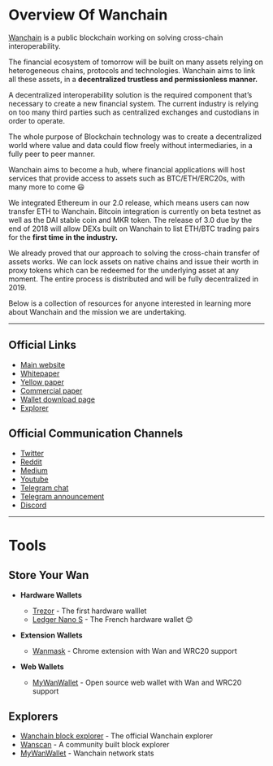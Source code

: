 **Overview Of Wanchain**
==

<a href="https://wanchain.org">Wanchain</a> is a public blockchain working on solving cross-chain interoperability. 

The financial ecosystem of tomorrow will be built on many assets relying on heterogeneous chains, protocols and technologies. Wanchain aims to link all these assets, in a **decentralized trustless and permissionless manner.**

A decentralized interoperability solution is the required component that’s necessary to create a new financial system.  The current industry is relying on too many third parties such as centralized exchanges and custodians in order to operate. 

The whole purpose of Blockchain technology was to create a decentralized world where value and data could flow freely without intermediaries, in a fully peer to peer manner.

Wanchain aims to become a hub, where financial applications will host services that provide access to assets such as BTC/ETH/ERC20s, with many more to come :smiley:  

We integrated Ethereum in our 2.0 release, which means users can now transfer ETH to Wanchain. Bitcoin integration is currently on beta testnet as well as the DAI stable coin and MKR token. The release of 3.0 due by the end of 2018 will allow DEXs built on Wanchain to list ETH/BTC trading pairs for the **first time in the industry.**

We already proved that our approach to solving the cross-chain transfer of assets works. We can lock assets on native chains and issue their worth in proxy tokens which can be redeemed for the underlying asset at any moment. The entire process is distributed and will be fully decentralized in 2019. 

Below is a collection of resources for anyone interested in learning more about Wanchain and the mission we are undertaking. 

---

**Official Links**
--

- <a href="https://wanchain.org">Main website</a>
- <a href="https://wanchain.org/files/Wanchain-Whitepaper-EN-version.pdf">Whitepaper</a>
- <a href="https://wanchain.org/files/Wanchain-Yellowpaper-EN-version.pdf">Yellow paper</a>
- <a href="https://wanchain.org/files/Wanchain-Commercial-Whitepaper-EN-version.pdf">Commercial paper</a>
- <a href="https://wanchain.org/product">Wallet download page</a>
- <a href="https://www.wanscan.org/">Explorer</a>

**Official Communication Channels**
--

+ <a href="https://twitter.com/wanchain_org">Twitter</a>
+ <a href="https://www.reddit.com/r/wanchain/">Reddit</a>
+ <a href="https://medium.com/wanchain-foundation">Medium</a>
+ <a href="https://www.youtube.com/channel/UCW_i8cncT0d1RyX7YCA_oKQ">Youtube</a>
+ <a href="https://t.me/WanchainCHAT">Telegram chat</a>
+ <a href="https://t.me/WanchainANN">Telegram announcement</a>
+ <a href="https://discord.gg/6mp442">Discord</a>

---
**Tools**
==



**Store Your Wan**
--

- **Hardware Wallets**

  - <a href="https://trezor.io/">Trezor</a> - The first hardware walllet
  - <a href="https://www.ledger.com/products/ledger-nano-s">Ledger Nano S</a> - The French hardware wallet :blush:
  
- **Extension Wallets**
  
  - <a href="https://wanmask.io/">Wanmask</a> - Chrome extension with Wan and WRC20 support
  
- **Web Wallets**
  
  - <a href="http://mywanwallet.com/">MyWanWallet</a> - Open source web wallet with Wan and WRC20 support
  
**Explorers**
-- 

- <a href="https://wanchain.org/files/Wanchain-Commercial-Whitepaper-EN-version.pdf">Wanchain block explorer</a> - The official Wanchain explorer
- <a href="https://wanscan.io/home">Wanscan</a> - A community built block explorer
- <a href="https://wanstats.net//">MyWanWallet</a> - Wanchain network stats 
  
